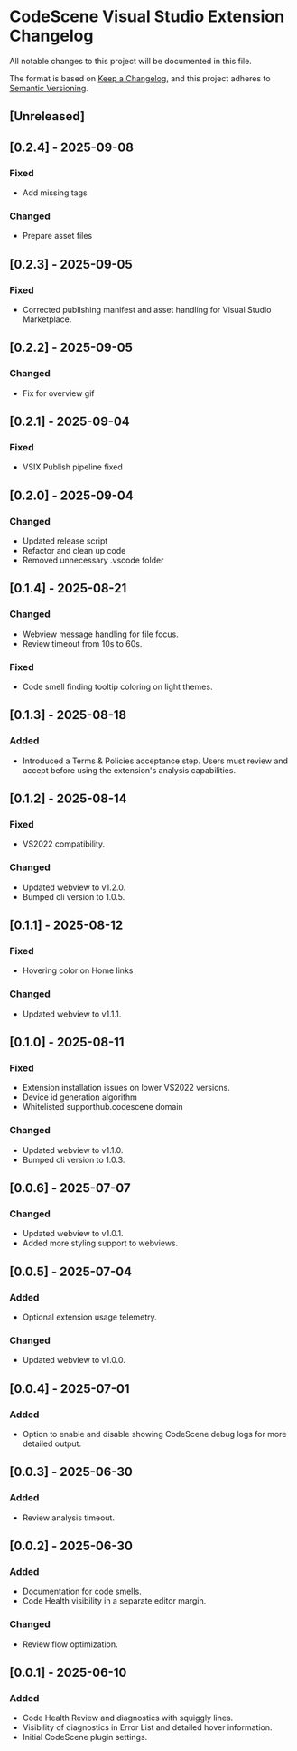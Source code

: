 ﻿# CodeScene Visual Studio Extension Changelog

All notable changes to this project will be documented in this file.

The format is based on [Keep a Changelog](https://keepachangelog.com/en/1.1.0/),
and this project adheres to [Semantic Versioning](https://semver.org/spec/v2.0.0.html).

## [Unreleased]

## [0.2.4] - 2025-09-08
### Fixed
- Add missing tags
### Changed
- Prepare asset files


## [0.2.3] - 2025-09-05
### Fixed
- Corrected publishing manifest and asset handling for Visual Studio Marketplace.

## [0.2.2] - 2025-09-05
### Changed
- Fix for overview gif

## [0.2.1] - 2025-09-04
### Fixed
- VSIX Publish pipeline fixed

## [0.2.0] - 2025-09-04
### Changed
- Updated release script
- Refactor and clean up code
- Removed unnecessary .vscode folder

## [0.1.4] - 2025-08-21
### Changed
- Webview message handling for file focus.
- Review timeout from 10s to 60s.
### Fixed
- Code smell finding tooltip coloring on light themes.

## [0.1.3] - 2025-08-18
### Added
- Introduced a Terms & Policies acceptance step. Users must review and accept before using the extension's analysis capabilities.

## [0.1.2] - 2025-08-14
### Fixed
- VS2022 compatibility.
### Changed
- Updated webview to v1.2.0.
- Bumped cli version to 1.0.5.

## [0.1.1] - 2025-08-12
### Fixed
- Hovering color on Home links
### Changed
- Updated webview to v1.1.1.

## [0.1.0] - 2025-08-11
### Fixed
- Extension installation issues on lower VS2022 versions.
- Device id generation algorithm
- Whitelisted supporthub.codescene domain
### Changed
- Updated webview to v1.1.0.
- Bumped cli version to 1.0.3.

## [0.0.6] - 2025-07-07
### Changed
- Updated webview to v1.0.1.
- Added more styling support to webviews.

## [0.0.5] - 2025-07-04
### Added
- Optional extension usage telemetry.
### Changed
- Updated webview to v1.0.0.

## [0.0.4] - 2025-07-01
### Added
- Option to enable and disable showing CodeScene debug logs for more detailed output.

## [0.0.3] - 2025-06-30
### Added
- Review analysis timeout.

## [0.0.2] - 2025-06-30
### Added
- Documentation for code smells.
- Code Health visibility in a separate editor margin.
### Changed
- Review flow optimization.

## [0.0.1] - 2025-06-10
### Added
- Code Health Review and diagnostics with squiggly lines.
- Visibility of diagnostics in Error List and detailed hover information.
- Initial CodeScene plugin settings.





